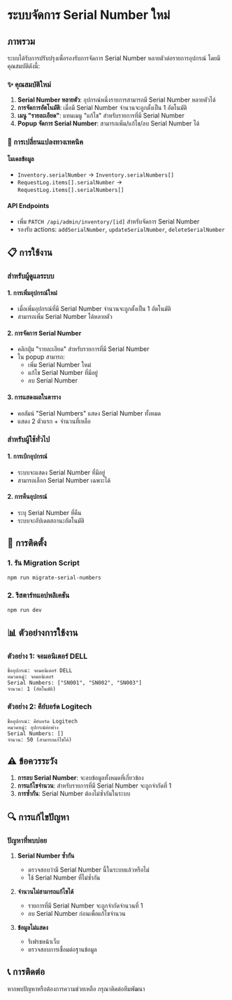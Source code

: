 # ระบบจัดการ Serial Number ใหม่

## ภาพรวม

ระบบได้รับการปรับปรุงเพื่อรองรับการจัดการ Serial Number หลายตัวต่อรายการอุปกรณ์ โดยมีคุณสมบัติดังนี้:

### ✨ คุณสมบัติใหม่

1. **Serial Number หลายตัว**: อุปกรณ์หนึ่งรายการสามารถมี Serial Number หลายตัวได้
2. **การจัดการอัตโนมัติ**: เมื่อมี Serial Number จำนวนจะถูกตั้งเป็น 1 อัตโนมัติ
3. **เมนู "รายละเอียด"**: แทนเมนู "แก้ไข" สำหรับรายการที่มี Serial Number
4. **Popup จัดการ Serial Number**: สามารถเพิ่ม/แก้ไข/ลบ Serial Number ได้

### 🔧 การเปลี่ยนแปลงทางเทคนิค

#### โมเดลข้อมูล
- `Inventory.serialNumber` → `Inventory.serialNumbers[]`
- `RequestLog.items[].serialNumber` → `RequestLog.items[].serialNumbers[]`

#### API Endpoints
- เพิ่ม `PATCH /api/admin/inventory/[id]` สำหรับจัดการ Serial Number
- รองรับ actions: `addSerialNumber`, `updateSerialNumber`, `deleteSerialNumber`

## 📋 การใช้งาน

### สำหรับผู้ดูแลระบบ

#### 1. การเพิ่มอุปกรณ์ใหม่
- เมื่อเพิ่มอุปกรณ์ที่มี Serial Number จำนวนจะถูกตั้งเป็น 1 อัตโนมัติ
- สามารถเพิ่ม Serial Number ได้หลายตัว

#### 2. การจัดการ Serial Number
- คลิกปุ่ม "รายละเอียด" สำหรับรายการที่มี Serial Number
- ใน popup สามารถ:
  - เพิ่ม Serial Number ใหม่
  - แก้ไข Serial Number ที่มีอยู่
  - ลบ Serial Number

#### 3. การแสดงผลในตาราง
- คอลัมน์ "Serial Numbers" แสดง Serial Number ทั้งหมด
- แสดง 2 ตัวแรก + จำนวนที่เหลือ

### สำหรับผู้ใช้ทั่วไป

#### 1. การเบิกอุปกรณ์
- ระบบจะแสดง Serial Number ที่มีอยู่
- สามารถเลือก Serial Number เฉพาะได้

#### 2. การคืนอุปกรณ์
- ระบุ Serial Number ที่คืน
- ระบบจะอัปเดตสถานะอัตโนมัติ

## 🚀 การติดตั้ง

### 1. รัน Migration Script
```bash
npm run migrate-serial-numbers
```

### 2. รีสตาร์ทแอปพลิเคชัน
```bash
npm run dev
```

## 📊 ตัวอย่างการใช้งาน

### ตัวอย่าง 1: จอมอนิเตอร์ DELL
```
ชื่ออุปกรณ์: จอมอนิเตอร์ DELL
หมวดหมู่: จอมอนิเตอร์
Serial Numbers: ["SN001", "SN002", "SN003"]
จำนวน: 1 (อัตโนมัติ)
```

### ตัวอย่าง 2: คีย์บอร์ด Logitech
```
ชื่ออุปกรณ์: คีย์บอร์ด Logitech
หมวดหมู่: อุปกรณ์ต่อพ่วง
Serial Numbers: []
จำนวน: 50 (สามารถแก้ไขได้)
```

## ⚠️ ข้อควรระวัง

1. **การลบ Serial Number**: จะลบข้อมูลทั้งหมดที่เกี่ยวข้อง
2. **การแก้ไขจำนวน**: สำหรับรายการที่มี Serial Number จะถูกจำกัดที่ 1
3. **การซ้ำกัน**: Serial Number ต้องไม่ซ้ำกันในระบบ

## 🔍 การแก้ไขปัญหา

### ปัญหาที่พบบ่อย

1. **Serial Number ซ้ำกัน**
   - ตรวจสอบว่ามี Serial Number นี้ในระบบแล้วหรือไม่
   - ใช้ Serial Number ที่ไม่ซ้ำกัน

2. **จำนวนไม่สามารถแก้ไขได้**
   - รายการที่มี Serial Number จะถูกจำกัดจำนวนที่ 1
   - ลบ Serial Number ก่อนเพื่อแก้ไขจำนวน

3. **ข้อมูลไม่แสดง**
   - รีเฟรชหน้าเว็บ
   - ตรวจสอบการเชื่อมต่อฐานข้อมูล

## 📞 การติดต่อ

หากพบปัญหาหรือต้องการความช่วยเหลือ กรุณาติดต่อทีมพัฒนา
